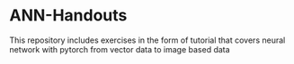 # ANN-Handouts
This repository includes exercises in the form of tutorial that covers neural network with pytorch from vector data to image based data
